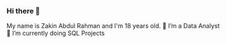 ### Hi there 👋
 My name is Zakin Abdul Rahman and I'm 18 years old.
 🔭 I’m a Data Analyst
 🌱 I’m currently doing SQL Projects
<!--
**ZakisCodes/ZakisCodes** is a ✨ _special_ ✨ repository because its `README.md` (this file) appears on your GitHub profile.

Here are some ideas to get you started:

- 🔭 I’m currently working on ...
- 🌱 I’m currently learning ...
- 👯 I’m looking to collaborate on ...
- 🤔 I’m looking for help with ...
- 💬 Ask me about ...
- 📫 How to reach me: ...
- 😄 Pronouns: ...
- ⚡ Fun fact: ...
-->
